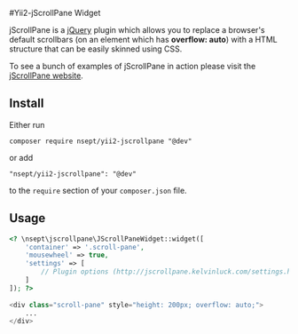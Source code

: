#Yii2-jScrollPane Widget

jScrollPane is a [jQuery](http://www.jquery.com/) plugin which allows you to replace a browser's default scrollbars (on an element which has **overflow: auto**) with a HTML structure that can be easily skinned using CSS.

To see a bunch of examples of jScrollPane in action please visit the [jScrollPane website](http://jscrollpane.kelvinluck.com/).

## Install

Either run

```composer require nsept/yii2-jscrollpane "@dev"```

or add

```"nsept/yii2-jscrollpane": "@dev"```

to the ```require``` section of your `composer.json` file.

## Usage

```php
<? \nsept\jscrollpane\JScrollPaneWidget::widget([
    'container' => '.scroll-pane',
    'mousewheel' => true,
    'settings' => [
        // Plugin options (http://jscrollpane.kelvinluck.com/settings.html)
    ]
]); ?>
    
<div class="scroll-pane" style="height: 200px; overflow: auto;">
    ...
</div>
```
